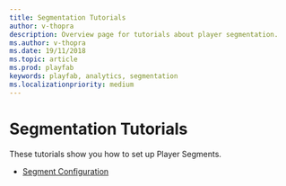 ```yaml
---
title: Segmentation Tutorials
author: v-thopra
description: Overview page for tutorials about player segmentation.
ms.author: v-thopra
ms.date: 19/11/2018
ms.topic: article
ms.prod: playfab
keywords: playfab, analytics, segmentation
ms.localizationpriority: medium
---
```


# Segmentation Tutorials

These tutorials show you how to set up Player Segments.

- [Segment Configuration](segment-configuration.md)